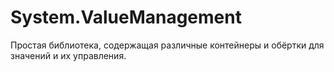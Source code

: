 # System.ValueManagement
 Простая библиотека, содержащая различные контейнеры и обёртки для значений и их управления.
